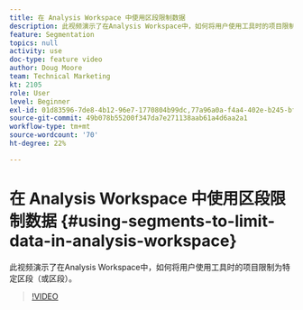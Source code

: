```yaml
---
title: 在 Analysis Workspace 中使用区段限制数据
description: 此视频演示了在Analysis Workspace中，如何将用户使用工具时的项目限制为特定区段（或区段）。
feature: Segmentation
topics: null
activity: use
doc-type: feature video
author: Doug Moore
team: Technical Marketing
kt: 2105
role: User
level: Beginner
exl-id: 01d83596-7de8-4b12-96e7-1770804b99dc,77a96a0a-f4a4-402e-b245-bfb83622a7e7
source-git-commit: 49b078b55200f347da7e271138aab61a4d6aa2a1
workflow-type: tm+mt
source-wordcount: '70'
ht-degree: 22%

---
```


# 在 Analysis Workspace 中使用区段限制数据 {#using-segments-to-limit-data-in-analysis-workspace}

此视频演示了在Analysis Workspace中，如何将用户使用工具时的项目限制为特定区段（或区段）。

>[!VIDEO](https://video.tv.adobe.com/v/24038/?quality=12)
